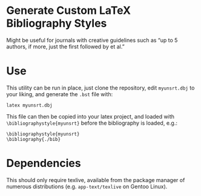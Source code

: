 # Generate Custom LaTeX Bibliography Styles

Might be useful for journals with creative guidelines such as “up to 5 authors, if more, just the first followed by et al.”

# Use

This utility can be run in place, just clone the repository, edit `myunsrt.dbj` to your liking, and generate the `.bst` file with:

```
latex myunsrt.dbj
```

This file can then be copied into your latex project, and loaded with `\bibliographystyle{myunsrt}` before the bibliography is loaded, e.g.:

```
\bibliographystyle{myunsrt}
\bibliography{./bib}
```



# Dependencies

This should only require texlive, available from the package manager of numerous distributions (e.g. `app-text/texlive` on Gentoo Linux).
